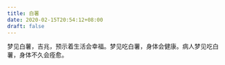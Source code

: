 ```yaml
---
title: 白薯
date: 2020-02-15T20:54:12+08:00
draft: false
---
```


梦见白薯，吉兆，预示着生活会幸福。梦见吃白薯，身体会健康。病人梦见吃白薯，身体不久会痊愈。